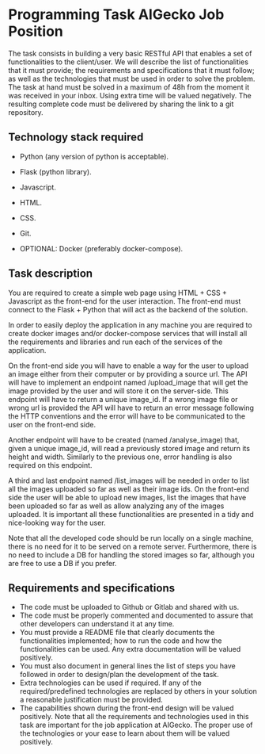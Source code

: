 # Programming Task AIGecko Job Position

The task consists in building a very basic RESTful API that enables a set of functionalities to the client/user. We will describe the list of functionalities that it must provide; the requirements and specifications that it must follow; as well as the technologies that must be used in order to solve the problem.
The task at hand must be solved in a maximum of 48h from the moment it was received in your inbox. Using extra time will be valued negatively. The resulting complete code must be delivered by sharing the link to a git repository.

## Technology stack required

- Python (any version of python is acceptable).
- Flask (python library).
- Javascript.
- HTML.
- CSS.
- Git.

- OPTIONAL: Docker (preferably docker-compose).

## Task description

You are required to create a simple web page using HTML + CSS + Javascript as the front-end for the user interaction. The front-end must connect to the Flask + Python that will act as the backend of the solution.

In order to easily deploy the application in any machine you are required to create docker images and/or docker-compose services that will install all the requirements and libraries and run each of the services of the application.

On the front-end side you will have to enable a way for the user to upload an image either from their computer or by providing a source url.
The API will have to implement an endpoint named /upload_image that will get the image provided by the user and will store it on the server-side. This endpoint will have to return a unique image_id. If a wrong image file or wrong url is provided the API will have to return an error message following the HTTP conventions and the error will have to be communicated to the user on the front-end side.

Another endpoint will have to be created (named /analyse_image) that, given a unique image_id, will read a previously stored image and return its height and width. Similarly to the previous one, error handling is also required on this endpoint.

A third and last endpoint named /list_images will be needed in order to list all the images uploaded so far as well as their image ids.
On the front-end side the user will be able to upload new images, list the images that have been uploaded so far as well as allow analyzing any of the images uploaded. It is important all these functionalities are presented in a tidy and nice-looking way for the user.

Note that all the developed code should be run locally on a single machine, there is no need for it to be served on a remote server. Furthermore, there is no need to include a DB for handling the stored images so far, although you are free to use a DB if you prefer.

## Requirements and specifications

- The code must be uploaded to Github or Gitlab and shared with us.
- The code must be properly commented and documented to assure that other
  developers can understand it at any time.
- You must provide a README file that clearly documents the functionalities
  implemented; how to run the code and how the functionalities can be used. Any extra
  documentation will be valued positively.
- You must also document in general lines the list of steps you have followed in order
  to design/plan the development of the task.
- Extra technologies can be used if required. If any of the required/predefined
  technologies are replaced by others in your solution a reasonable justification must
  be provided.
- The capabilities shown during the front-end design will be valued positively.
  Note that all the requirements and technologies used in this task are important for the job application at AIGecko. The proper use of the technologies or your ease to learn about them will be valued positively.
